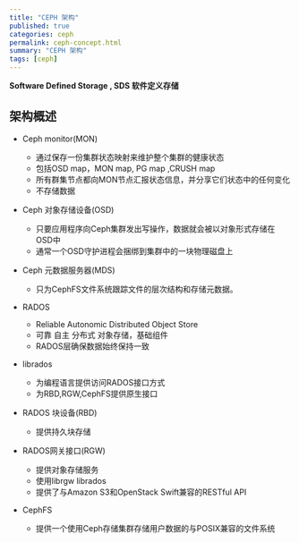 ```yaml
---
title: "CEPH 架构"
published: true
categories: ceph
permalink: ceph-concept.html
summary: "CEPH 架构"
tags: [ceph]
---
```


**Software Defined Storage , SDS 软件定义存储**

## 架构概述

- Ceph monitor(MON)
  - 通过保存一份集群状态映射来维护整个集群的健康状态
  - 包括OSD map，MON map, PG map ,CRUSH map
  - 所有群集节点都向MON节点汇报状态信息，并分享它们状态中的任何变化
  - 不存储数据

- Ceph 对象存储设备(OSD)
  - 只要应用程序向Ceph集群发出写操作，数据就会被以对象形式存储在OSD中
  - 通常一个OSD守护进程会捆绑到集群中的一块物理磁盘上

- Ceph 元数据服务器(MDS)
  - 只为CephFS文件系统跟踪文件的层次结构和存储元数据。

- RADOS
  - Reliable Autonomic Distributed Object Store
  - 可靠 自主 分布式 对象存储，基础组件
  - RADOS层确保数据始终保持一致

- librados
  - 为编程语言提供访问RADOS接口方式
  - 为RBD,RGW,CephFS提供原生接口

- RADOS 块设备(RBD)
  - 提供持久块存储

- RADOS网关接口(RGW)
  - 提供对象存储服务
  - 使用librgw  librados
  - 提供了与Amazon S3和OpenStack Swift兼容的RESTful API

- CephFS
  - 提供一个使用Ceph存储集群存储用户数据的与POSIX兼容的文件系统
